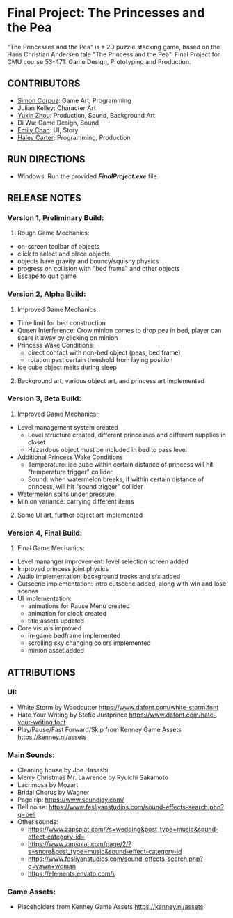 # Final Project: The Princesses and the Pea
"The Princesses and the Pea" is a 2D puzzle stacking game, based on the Hans Christian Andersen tale "The Princess and the Pea". 
Final Project for CMU course 53-471: Game Design, Prototyping and Production.

## CONTRIBUTORS
- [Simon Corpuz](https://github.com/SiCorp560): Game Art, Programming
- Julian Kelley: Character Art
- [Yuxin Zhou](https://github.com/yuxinmaraz): Production, Sound, Background Art 
- Di Wu:  Game Design, Sound
- [Emily Chan](https://github.com/eggison): UI, Story
- [Haley Carter](https://github.com/hcarter20): Programming, Production

## RUN DIRECTIONS
- Windows: Run the provided **_FinalProject.exe_** file.

## RELEASE NOTES
### Version 1, Preliminary Build:
1. Rough Game Mechanics:
- on-screen toolbar of objects
- click to select and place objects
- objects have gravity and bouncy/squishy physics
- progress on collision with "bed frame" and other objects
- Escape to quit game	

### Version 2, Alpha Build:
1. Improved Game Mechanics:
- Time limit for bed construction
- Queen Interference: Crow minion comes to drop pea in bed, player can scare it away by clicking on minion
- Princess Wake Conditions
  - direct contact with non-bed object (peas, bed frame)
  - rotation past certain threshold from laying position
- Ice cube object melts during sleep
2. Background art, various object art, and princess art implemented

### Version 3, Beta Build:
1. Improved Game Mechanics: 
- Level management system created
  - Level structure created, different princesses and different supplies in closet
  - Hazardous object must be included in bed to pass level
- Additional Princess Wake Conditions
  - Temperature: ice cube within certain distance of princess will hit "temperature trigger" collider
  - Sound: when watermelon breaks, if within certain distance of princess, will hit "sound trigger" collider
- Watermelon splits under pressure
- Minion variance: carrying different items
2. Some UI art, further object art implemented

### Version 4, Final Build:
1. Final Game Mechanics:
- Level mananger improvement: level selection screen added
- Improved princess joint physics
- Audio implementation: background tracks and sfx added
- Cutscene implementation: intro cutscene added, along with win and lose scenes
- UI implementation:
  - animations for Pause Menu created
  - animation for clock created
  - title assets updated
- Core visuals improved
  - in-game bedframe implemented
  - scrolling sky changing colors implemented
  - minion asset added

## ATTRIBUTIONS 
### UI:
- White Storm by Woodcutter https://www.dafont.com/white-storm.font
- Hate Your Writing by Stefie Justprince https://www.dafont.com/hate-your-writing.font
- Play/Pause/Fast Forward/Skip from Kenney Game Assets https://kenney.nl/assets

### Main Sounds:
- Cleaning house by Joe Hasashi 
- Merry Christmas Mr. Lawrence by Ryuichi Sakamoto 
- Lacrimosa by Mozart
- Bridal Chorus by Wagner
- Page rip: https://www.soundjay.com/
- Bell noise: https://www.fesliyanstudios.com/sound-effects-search.php?q=bell
- Other sounds:
  - https://www.zapsplat.com/?s=wedding&post_type=music&sound-effect-category-id=
  - https://www.zapsplat.com/page/2/?s=snore&post_type=music&sound-effect-category-id
  - https://www.fesliyanstudios.com/sound-effects-search.php?q=yawn+woman
  - https://elements.envato.com/\

### Game Assets:
- Placeholders from Kenney Game Assets https://kenney.nl/assets
